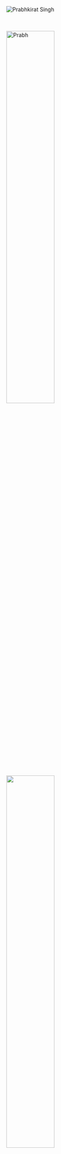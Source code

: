 <!-- ![Prabhkirat Singh-2](https://user-images.githubusercontent.com/78585333/202916458-882d848b-cd41-405d-b3e3-d299bb4d9c2f.png) -->
![Prabhkirat Singh](https://user-images.githubusercontent.com/78585333/202975011-258fde0c-f09e-4671-b335-5f5213deff50.png)


<br>
<br>

<div width="100%">
  <a href="#"><img align="left" src="https://github-readme-stats.vercel.app/api/top-langs username=Prabhkirat0530&show_icons=true&locale=en&layout=compact&theme=dark" alt="Prabh" width="50%"/></a>
  <a href="#"><img src="https://github-readme-stats.vercel.app/api?username=Prabhkirat0530&show_icons=true&count_private=true&theme=dark" width="50%"></a>
</div>
